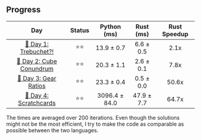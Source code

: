 ## Progress

|                   Day                   | Status |      Python (ms)       |        Rust (ms)       | Rust Speedup |
|:---------------------------------------:|:------:|:-----------------:|:-----------------:|:------------:|
| [🎄 Day 1: Trebuchet?!](https://adventofcode.com/2023/day/1) |  ⭐⭐   | 13.9 ± 0.7    | 6.6 ± 0.5     |    2.1x      |
| [🎄 Day 2: Cube Conundrum](https://adventofcode.com/2023/day/2) | ⭐⭐ | 20.3 ± 1.1  |  2.6 ± 0.1    | 7.8x |
| [🎄 Day 3: Gear Ratios](https://adventofcode.com/2023/day/3) | ⭐⭐ | 23.3 ± 0.4  |  0.5 ± 0.0    | 50.6x |
| [🎄 Day 4: Scratchcards](https://adventofcode.com/2023/day/4) | ⭐⭐ | 3096.4 ± 84.0  |  47.9 ± 7.7    | 64.7x |


The times are averaged over 200 iterations. Even though the solutions might not be the most efficient, I try to make the code as comparable as possible between the two languages. 